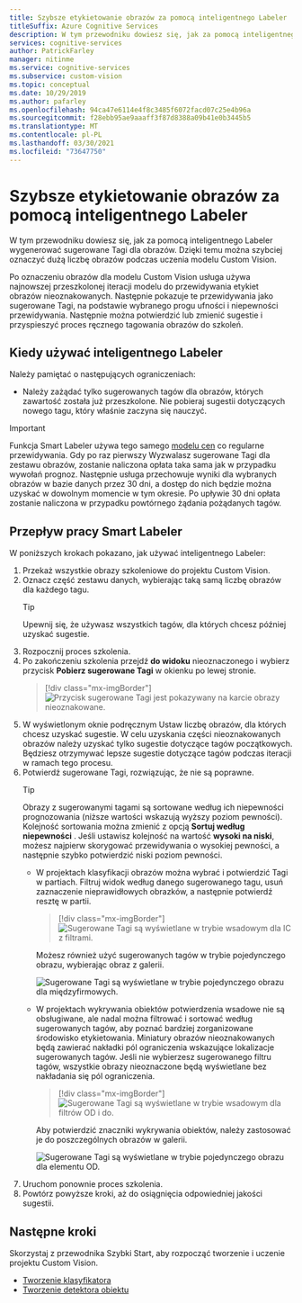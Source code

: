 ```yaml
---
title: Szybsze etykietowanie obrazów za pomocą inteligentnego Labeler
titleSuffix: Azure Cognitive Services
description: W tym przewodniku dowiesz się, jak za pomocą inteligentnego Labeler wygenerować sugerowane Tagi dla obrazów. Dzięki temu można szybciej oznaczyć dużą liczbę obrazów podczas uczenia modelu Custom Vision.
services: cognitive-services
author: PatrickFarley
manager: nitinme
ms.service: cognitive-services
ms.subservice: custom-vision
ms.topic: conceptual
ms.date: 10/29/2019
ms.author: pafarley
ms.openlocfilehash: 94ca47e6114e4f8c3485f6072facd07c25e4b96a
ms.sourcegitcommit: f28ebb95ae9aaaff3f87d8388a09b41e0b3445b5
ms.translationtype: MT
ms.contentlocale: pl-PL
ms.lasthandoff: 03/30/2021
ms.locfileid: "73647750"
---
```

# <a name="label-images-faster-with-smart-labeler"></a>Szybsze etykietowanie obrazów za pomocą inteligentnego Labeler

W tym przewodniku dowiesz się, jak za pomocą inteligentnego Labeler wygenerować sugerowane Tagi dla obrazów. Dzięki temu można szybciej oznaczyć dużą liczbę obrazów podczas uczenia modelu Custom Vision.

Po oznaczeniu obrazów dla modelu Custom Vision usługa używa najnowszej przeszkolonej iteracji modelu do przewidywania etykiet obrazów nieoznakowanych. Następnie pokazuje te przewidywania jako sugerowane Tagi, na podstawie wybranego progu ufności i niepewności przewidywania. Następnie można potwierdzić lub zmienić sugestie i przyspieszyć proces ręcznego tagowania obrazów do szkoleń.

## <a name="when-to-use-smart-labeler"></a>Kiedy używać inteligentnego Labeler

Należy pamiętać o następujących ograniczeniach:

* Należy zażądać tylko sugerowanych tagów dla obrazów, których zawartość została już przeszkolone. Nie pobieraj sugestii dotyczących nowego tagu, który właśnie zaczyna się nauczyć.

> [!IMPORTANT]
> Funkcja Smart Labeler używa tego samego [modelu cen](https://azure.microsoft.com/pricing/details/cognitive-services/custom-vision-service/) co regularne przewidywania. Gdy po raz pierwszy Wyzwalasz sugerowane Tagi dla zestawu obrazów, zostanie naliczona opłata taka sama jak w przypadku wywołań prognoz. Następnie usługa przechowuje wyniki dla wybranych obrazów w bazie danych przez 30 dni, a dostęp do nich będzie można uzyskać w dowolnym momencie w tym okresie. Po upływie 30 dni opłata zostanie naliczona w przypadku powtórnego żądania pożądanych tagów.

## <a name="smart-labeler-workflow"></a>Przepływ pracy Smart Labeler

W poniższych krokach pokazano, jak używać inteligentnego Labeler:

1. Przekaż wszystkie obrazy szkoleniowe do projektu Custom Vision.
1. Oznacz część zestawu danych, wybierając taką samą liczbę obrazów dla każdego tagu.
    > [!TIP]
    > Upewnij się, że używasz wszystkich tagów, dla których chcesz później uzyskać sugestie.
1. Rozpocznij proces szkolenia.
1. Po zakończeniu szkolenia przejdź **do widoku** nieoznaczonego i wybierz przycisk **Pobierz sugerowane Tagi** w okienku po lewej stronie.
    > [!div class="mx-imgBorder"]
    > ![Przycisk sugerowane Tagi jest pokazywany na karcie obrazy nieoznakowane.](./media/suggested-tags/suggested-tags-button.png)
1. W wyświetlonym oknie podręcznym Ustaw liczbę obrazów, dla których chcesz uzyskać sugestie. W celu uzyskania części nieoznakowanych obrazów należy uzyskać tylko sugestie dotyczące tagów początkowych. Będziesz otrzymywać lepsze sugestie dotyczące tagów podczas iteracji w ramach tego procesu.
1. Potwierdź sugerowane Tagi, rozwiązując, że nie są poprawne.
    > [!TIP]
    > Obrazy z sugerowanymi tagami są sortowane według ich niepewności prognozowania (niższe wartości wskazują wyższy poziom pewności). Kolejność sortowania można zmienić z opcją **Sortuj według niepewności** . Jeśli ustawisz kolejność na wartość **wysoki na niski**, możesz najpierw skorygować przewidywania o wysokiej pewności, a następnie szybko potwierdzić niski poziom pewności.
    * W projektach klasyfikacji obrazów można wybrać i potwierdzić Tagi w partiach. Filtruj widok według danego sugerowanego tagu, usuń zaznaczenie nieprawidłowych obrazków, a następnie potwierdź resztę w partii.
        > [!div class="mx-imgBorder"]
        > ![Sugerowane Tagi są wyświetlane w trybie wsadowym dla IC z filtrami.](./media/suggested-tags/ic-batch-mode.png)

        Możesz również użyć sugerowanych tagów w trybie pojedynczego obrazu, wybierając obraz z galerii.

        ![Sugerowane Tagi są wyświetlane w trybie pojedynczego obrazu dla międzyfirmowych.](./media/suggested-tags/ic-individual-image-mode.png)
    * W projektach wykrywania obiektów potwierdzenia wsadowe nie są obsługiwane, ale nadal można filtrować i sortować według sugerowanych tagów, aby poznać bardziej zorganizowane środowisko etykietowania. Miniatury obrazów nieoznakowanych będą zawierać nakładki pól ograniczenia wskazujące lokalizacje sugerowanych tagów. Jeśli nie wybierzesz sugerowanego filtru tagów, wszystkie obrazy nieoznaczone będą wyświetlane bez nakładania się pól ograniczenia.
        > [!div class="mx-imgBorder"]
        > ![Sugerowane Tagi są wyświetlane w trybie wsadowym dla filtrów OD i do.](./media/suggested-tags/od-batch-mode.png)

        Aby potwierdzić znaczniki wykrywania obiektów, należy zastosować je do poszczególnych obrazów w galerii.

        ![Sugerowane Tagi są wyświetlane w trybie pojedynczego obrazu dla elementu OD.](./media/suggested-tags/od-individual-image-mode.png)
1. Uruchom ponownie proces szkolenia.
1. Powtórz powyższe kroki, aż do osiągnięcia odpowiedniej jakości sugestii.

## <a name="next-steps"></a>Następne kroki

Skorzystaj z przewodnika Szybki Start, aby rozpocząć tworzenie i uczenie projektu Custom Vision.

* [Tworzenie klasyfikatora](getting-started-build-a-classifier.md)
* [Tworzenie detektora obiektu](get-started-build-detector.md)